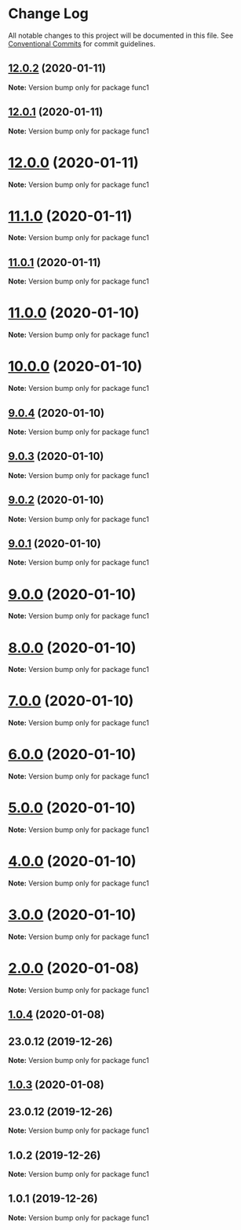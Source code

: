 # Change Log

All notable changes to this project will be documented in this file.
See [Conventional Commits](https://conventionalcommits.org) for commit guidelines.

## [12.0.2](https://github.com/yurikrupniktools/client-apps/compare/func1@12.0.1...func1@12.0.2) (2020-01-11)

**Note:** Version bump only for package func1





## [12.0.1](https://github.com/yurikrupniktools/client-apps/compare/func1@12.0.0...func1@12.0.1) (2020-01-11)

**Note:** Version bump only for package func1





# [12.0.0](https://github.com/yurikrupniktools/client-apps/compare/func1@11.1.0...func1@12.0.0) (2020-01-11)

**Note:** Version bump only for package func1





# [11.1.0](https://github.com/yurikrupniktools/client-apps/compare/func1@11.0.1...func1@11.1.0) (2020-01-11)

**Note:** Version bump only for package func1





## [11.0.1](https://github.com/yurikrupniktools/client-apps/compare/func1@11.0.0...func1@11.0.1) (2020-01-11)

**Note:** Version bump only for package func1





# [11.0.0](https://github.com/yurikrupniktools/client-apps/compare/func1@10.0.0...func1@11.0.0) (2020-01-10)

**Note:** Version bump only for package func1





# [10.0.0](https://github.com/yurikrupniktools/client-apps/compare/func1@9.0.4...func1@10.0.0) (2020-01-10)

**Note:** Version bump only for package func1





## [9.0.4](https://github.com/yurikrupniktools/client-apps/compare/func1@9.0.3...func1@9.0.4) (2020-01-10)

**Note:** Version bump only for package func1





## [9.0.3](https://github.com/yurikrupniktools/client-apps/compare/func1@9.0.2...func1@9.0.3) (2020-01-10)

**Note:** Version bump only for package func1





## [9.0.2](https://github.com/yurikrupniktools/client-apps/compare/func1@9.0.1...func1@9.0.2) (2020-01-10)

**Note:** Version bump only for package func1





## [9.0.1](https://github.com/yurikrupniktools/client-apps/compare/func1@9.0.0...func1@9.0.1) (2020-01-10)

**Note:** Version bump only for package func1





# [9.0.0](https://github.com/yurikrupniktools/client-apps/compare/func1@8.0.0...func1@9.0.0) (2020-01-10)

**Note:** Version bump only for package func1





# [8.0.0](https://github.com/yurikrupniktools/client-apps/compare/func1@7.0.0...func1@8.0.0) (2020-01-10)

**Note:** Version bump only for package func1





# [7.0.0](https://github.com/yurikrupniktools/client-apps/compare/func1@6.0.0...func1@7.0.0) (2020-01-10)

**Note:** Version bump only for package func1





# [6.0.0](https://github.com/yurikrupniktools/client-apps/compare/func1@5.0.0...func1@6.0.0) (2020-01-10)

**Note:** Version bump only for package func1





# [5.0.0](https://github.com/yurikrupniktools/client-apps/compare/func1@4.0.0...func1@5.0.0) (2020-01-10)

**Note:** Version bump only for package func1





# [4.0.0](https://github.com/yurikrupniktools/client-apps/compare/func1@3.0.0...func1@4.0.0) (2020-01-10)

**Note:** Version bump only for package func1





# [3.0.0](https://github.com/yurikrupniktools/client-apps/compare/func1@2.0.0...func1@3.0.0) (2020-01-10)

**Note:** Version bump only for package func1





# [2.0.0](https://github.com/yurikrupniktools/client-apps/compare/func1@1.0.4...func1@2.0.0) (2020-01-08)

**Note:** Version bump only for package func1





## [1.0.4](https://github.com/yurikrupniktools/client-apps/compare/func1@1.0.2...func1@1.0.4) (2020-01-08)



## 23.0.12 (2019-12-26)

**Note:** Version bump only for package func1





## [1.0.3](https://github.com/yurikrupniktools/client-apps/compare/func1@1.0.2...func1@1.0.3) (2020-01-08)



## 23.0.12 (2019-12-26)

**Note:** Version bump only for package func1





## 1.0.2 (2019-12-26)

**Note:** Version bump only for package func1





## 1.0.1 (2019-12-26)

**Note:** Version bump only for package func1
